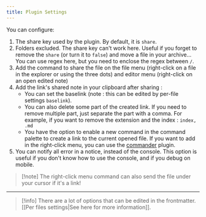 ```yaml
---
title: Plugin Settings
---
```


You can configure:

1. The share key used by the plugin. By default, it is `share`.
2. Folders excluded. The share key can't work here. Useful if you forget to remove the `share` (or turn it to `false`) and move a file in your archive…
	You can use regex here, but you need to enclose the regex between `/`.
3. Add the command to share the file on the file menu (right-click on a file in the explorer or using the three dots) and editor menu (right-click on an open edited note)
4. Add the link's shared note in your clipboard after sharing : 
	- You can set the baselink (note : this can be edited by per-file settings `baselink`).
	- You can also delete some part of the created link. If you need to remove multiple part, just separate the part with a comma. For example, if you want to remove the extension and the index : `index, .md`
	- You have the option to enable a new command in the command palette to create a link to the current opened file. If you want to add in the right-click menu, you can use the [commander](https://github.com/phibr0/obsidian-commander) plugin. 
5. You can notify all error in a notice, instead of the console. This option is useful if you don't know how to use the console, and if you debug on mobile.


> [!note] The right-click menu command can also send the file under your cursor if it's a link!

---

> [!info] There are a lot of options that can be edited in the frontmatter. [[Per files settings|See here for more information]].
